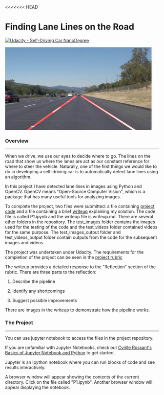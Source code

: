 <<<<<<< HEAD
# **Finding Lane Lines on the Road** 
[![Udacity - Self-Driving Car NanoDegree](https://s3.amazonaws.com/udacity-sdc/github/shield-carnd.svg)](http://www.udacity.com/drive)

<img src="examples/laneLines_thirdPass.jpg" width="480" alt="Combined Image" />

### Overview
---

When we drive, we use our eyes to decide where to go.  The lines on the road that show us where the lanes are act as our constant reference for where to steer the vehicle.  Naturally, one of the first things we would like to do in developing a self-driving car is to automatically detect lane lines using an algorithm.

In this project I have detected lane lines in images using Python and OpenCV.  OpenCV means "Open-Source Computer Vision", which is a package that has many useful tools for analyzing images.  

To complete the project, two files were submitted: a file containing [project code](https://github.com/akashmod/Self_Driving_Cars-LaneLine_Detection/blob/master/P1.ipynb) and a file containing a brief [writeup](https://github.com/akashmod/Self_Driving_Cars-LaneLine_Detection/blob/master/Writeup.ipynb) explaining my solution. The code file is called P1.ipynb and the writeup file is writeup.md. There are several other folders in the repository. The test_images folder contains the images used for the testing of the code and the test_videos folder contained videos for the same purpose. The test_images_output folder and test_videos_output folder contain outputs from the code for the subsequent images and videos.

The project was undertaken under Udacity. The requirements for the completion of the project can be seen in the [project rubric](https://review.udacity.com/#!/rubrics/322/view)


The writeup provides a detailed response to the "Reflection" section of the rubric. There are three parts to the reflection:

1. Describe the pipeline

2. Identify any shortcomings

3. Suggest possible improvements

There are images in the writeup to demonstrate how the pipeline works.  

### The Project
---

You can use jupyter notebook to access the files in the project repository.

If you are unfamiliar with Jupyter Notebooks, check out <A HREF="https://www.packtpub.com/books/content/basics-jupyter-notebook-and-python" target="_blank">Cyrille Rossant's Basics of Jupyter Notebook and Python</A> to get started.

Jupyter is an Ipython notebook where you can run blocks of code and see results interactively.

A browser window will appear showing the contents of the current directory.  Click on the file called "P1.ipynb".  Another browser window will appear displaying the notebook.  
